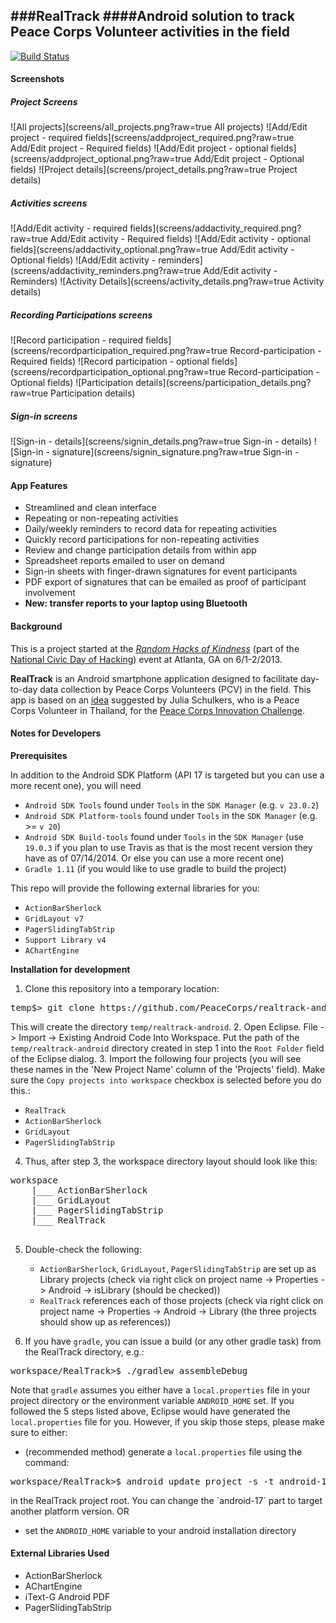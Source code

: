 ###RealTrack
####Android solution to track Peace Corps Volunteer activities in the field
-----
[![Build Status](https://travis-ci.org/PeaceCorps/realtrack-android.svg?branch=master)](https://travis-ci.org/PeaceCorps/realtrack-android)

#### Screenshots
##### Project Screens
![All projects](screens/all_projects.png?raw=true All projects)
![Add/Edit project - required fields](screens/addproject_required.png?raw=true Add/Edit project - Required fields)
![Add/Edit project - optional fields](screens/addproject_optional.png?raw=true Add/Edit project - Optional fields)
![Project details](screens/project_details.png?raw=true Project details)

##### Activities screens
![Add/Edit activity - required fields](screens/addactivity_required.png?raw=true Add/Edit activity - Required fields)
![Add/Edit activity - optional fields](screens/addactivity_optional.png?raw=true Add/Edit activity - Optional fields)
![Add/Edit activity - reminders](screens/addactivity_reminders.png?raw=true Add/Edit activity - Reminders)
![Activity Details](screens/activity_details.png?raw=true Activity details)

##### Recording Participations screens
![Record participation - required fields](screens/recordparticipation_required.png?raw=true Record-participation - Required fields)
![Record participation - optional fields](screens/recordparticipation_optional.png?raw=true Record-participation - Optional fields)
![Participation details](screens/participation_details.png?raw=true Participation details)

##### Sign-in screens
![Sign-in - details](screens/signin_details.png?raw=true Sign-in - details)
![Sign-in - signature](screens/signin_signature.png?raw=true Sign-in - signature)

#### App Features

* Streamlined and clean interface
* Repeating or non-repeating activities
* Daily/weekly reminders to record data for repeating activities
* Quickly record participations for non-repeating activities
* Review and change participation details from within app
* Spreadsheet reports emailed to user on demand
* Sign-in sheets with finger-drawn signatures for event participants
* PDF export of signatures that can be emailed as proof of participant involvement
* **New: transfer reports to your laptop using Bluetooth**


#### Background
This is a project started at the [*Random Hacks of Kindness*](http://www.rhok.org/event/atlanta-ga-usa-1) (part of the [National Civic Day of Hacking](http://hackforchange.org/)) event at Atlanta, GA on 6/1-2/2013.

**RealTrack** is an Android smartphone application designed to facilitate day-to-day data collection by Peace Corps Volunteers (PCV) in the field. This app is based on an [idea](http://www.rhok.org/problems/realtrack-app) suggested by Julia Schulkers, who is a Peace Corps Volunteer in Thailand, for the [Peace Corps Innovation Challenge](innovationchallenge.peacecorps.gov).


#### Notes for Developers
**Prerequisites**

In addition to the Android SDK Platform (API 17 is targeted but you can use a more recent one), you will need

* `Android SDK Tools` found under `Tools` in the `SDK Manager` (e.g. `v 23.0.2`)
* `Android SDK Platform-tools` found under `Tools` in the `SDK Manager` (e.g. >= `v 20`)
* `Android SDK Build-tools` found under `Tools` in the `SDK Manager` (use `19.0.3` if you plan to use Travis as that is the most recent version they have as of 07/14/2014. Or else you can use a more recent one)
* `Gradle 1.11` (if you would like to use gradle to build the project)

This repo will provide the following external libraries for you:

* `ActionBarSherlock`
* `GridLayout v7`
* `PagerSlidingTabStrip`
* `Support Library v4`
* `AChartEngine`

**Installation for development**

1. Clone this repository into a temporary location: 
<pre>temp$> git clone https://github.com/PeaceCorps/realtrack-android.git</pre>
This will create the directory `temp/realtrack-android`.
2. Open Eclipse. File -> Import -> Existing Android Code Into Workspace. Put the path of the `temp/realtrack-android` directory created in step 1 into the `Root Folder` field of the Eclipse dialog.
3. Import the following four projects (you will see these names in the 'New Project Name' column of the 'Projects' field). Make sure the `Copy projects into workspace` checkbox is selected before you do this.:
 * `RealTrack`
 * `ActionBarSherlock`
 * `GridLayout`
 * `PagerSlidingTabStrip`

4. Thus, after step 3, the workspace directory layout should look like this:
 <pre>
workspace
    |___ ActionBarSherlock
    |___ GridLayout
    |___ PagerSlidingTabStrip
    |___ RealTrack
 </pre>
5. Double-check the following:
    * `ActionBarSherlock`, `GridLayout`, `PagerSlidingTabStrip` are set up as Library projects (check via right click on project name -> Properties -> Android -> isLibrary (should be checked))
    * `RealTrack` references each of those projects (check via right click on project name -> Properties -> Android -> Library (the three projects should show up as references))

6. If you have `gradle`, you can issue a build (or any other gradle task) from the RealTrack directory, e.g.:
<pre>workspace/RealTrack>$ ./gradlew assembleDebug</pre>
Note that `gradle` assumes you either have a `local.properties` file in your project directory or the environment variable `ANDROID_HOME` set. If you followed the 5 steps listed above, Eclipse would have generated the `local.properties` file for you. However, if you skip those steps, please make sure to either:
 * (recommended method) generate a `local.properties` file using the command:
 <pre>workspace/RealTrack>$ android update project -s -t android-17 -p .</pre> in the RealTrack project root. You can change the `android-17` part to target another platform version. OR
 * set the `ANDROID_HOME` variable to your android installation directory

#### External Libraries Used
* ActionBarSherlock
* AChartEngine
* iText-G Android PDF
* PagerSlidingTabStrip

